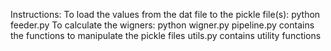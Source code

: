 Instructions:
To load the values from the dat file to the pickle file(s): python feeder.py
To calculate the wigners: python wigner.py
pipeline.py contains the functions to manipulate the pickle files
utils.py contains utility functions
